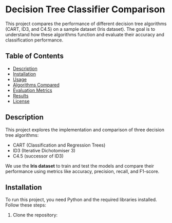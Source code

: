 # Decision Tree Classifier Comparison

This project compares the performance of different decision tree algorithms (CART, ID3, and C4.5) on a sample dataset (Iris dataset). The goal is to understand how these algorithms function and evaluate their accuracy and classification performance.

## Table of Contents
- [Description](#description)
- [Installation](#installation)
- [Usage](#usage)
- [Algorithms Compared](#algorithms-compared)
- [Evaluation Metrics](#evaluation-metrics)
- [Results](#results)
- [License](#license)

## Description
This project explores the implementation and comparison of three decision tree algorithms:
- CART (Classification and Regression Trees)
- ID3 (Iterative Dichotomiser 3)
- C4.5 (successor of ID3)

We use the **Iris dataset** to train and test the models and compare their performance using metrics like accuracy, precision, recall, and F1-score.

## Installation

To run this project, you need Python and the required libraries installed. Follow these steps:

1. Clone the repository:
   ```bash

   
